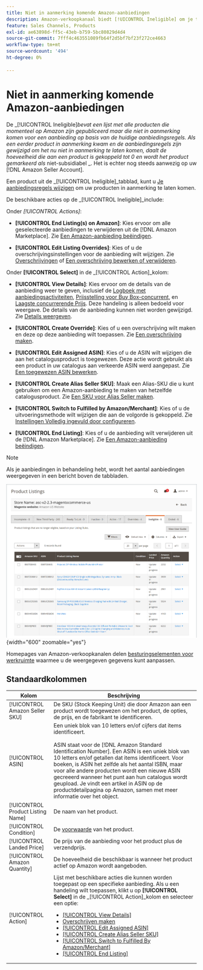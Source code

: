 ```yaml
---
title: Niet in aanmerking komende Amazon-aanbiedingen
description: Amazon-verkoopkanaal biedt [!UICONTROL Ineligible] om je te helpen objecten te beheren, komen niet in aanmerking als een aanbieding op basis van je huidige aanbiedingsregels.
feature: Sales Channels, Products
exl-id: ae63898d-ff5c-43eb-b759-5bc80829d4d4
source-git-commit: 7fff4c463551089fb64f2d5bf7bf23f272ce4663
workflow-type: tm+mt
source-wordcount: '494'
ht-degree: 0%

---
```


# Niet in aanmerking komende Amazon-aanbiedingen

De _[!UICONTROL Ineligible]_bevat een lijst met alle producten die momenteel op Amazon zijn gepubliceerd maar die niet in aanmerking komen voor een aanbieding op basis van de huidige aanbiedingsregels. Als een eerder product in aanmerking kwam en de aanbiedingsregels zijn gewijzigd om het nu niet in aanmerking te laten komen, daalt de hoeveelheid die aan een product is gekoppeld tot 0 en wordt het product gemarkeerd als_ niet-subsidiabel _. Het is echter nog steeds aanwezig op uw [!DNL Amazon Seller Account].

Een product uit de _[!UICONTROL Ineligible]_tabblad, kunt u [Je aanbiedingsregels wijzigen](./listing-rules.md) om uw producten in aanmerking te laten komen.

De beschikbare acties op de _[!UICONTROL Ineligible]_include:

Onder _[!UICONTROL Actions]_:

- **[!UICONTROL End Listing(s) on Amazon]**: Kies ervoor om alle geselecteerde aanbiedingen te verwijderen uit de [!DNL Amazon Marketplace]. Zie [Een Amazon-aanbieding beëindigen](./end-listings-manually.md).

- **[!UICONTROL Edit Listing Overrides]**: Kies of u de overschrijvingsinstellingen voor de aanbieding wilt wijzigen. Zie [Overschrijvingen](./overrides.md) of [Een overschrijving bewerken of verwijderen](./creating-editing-overrides.md#edit-override-single-listing).

Onder **[!UICONTROL Select]** in de _[!UICONTROL Action]_kolom:

- **[!UICONTROL View Details]**: Kies ervoor om de details van de aanbieding weer te geven, inclusief de [Logboek met aanbiedingsactiviteiten](./product-listing-details.md#listing-activity-log), [Prijsstelling voor Buy Box-concurrent](./product-listing-details.md#buy-box-competitor-pricing), en [Laagste concurrerende Prijs](./product-listing-details.md#lowest-competitor-pricing). Deze handeling is alleen bedoeld voor weergave. De details van de aanbieding kunnen niet worden gewijzigd. Zie [Details weergeven](./product-listing-details.md).

- **[!UICONTROL Create Override]**: Kies of u een overschrijving wilt maken en deze op deze aanbieding wilt toepassen. Zie [Een overschrijving maken](./creating-editing-overrides.md).

- **[!UICONTROL Edit Assigned ASIN]**: Kies of u de ASIN wilt wijzigen die aan het catalogusproduct is toegewezen. Deze actie wordt gebruikt als een product in uw catalogus aan verkeerde ASIN werd aangepast. Zie [Een toegewezen ASIN bewerken](./edit-assigned-asin.md).

- **[!UICONTROL Create Alias Seller SKU]**: Maak een Alias-SKU die u kunt gebruiken om een Amazon-aanbieding te maken van hetzelfde catalogusproduct. Zie [Een SKU voor Alias Seller maken](./create-alias-seller-sku.md).

- **[!UICONTROL Switch to Fulfilled by Amazon/Merchant]**: Kies of u de uitvoeringsmethode wilt wijzigen die aan de volgorde is gekoppeld. Zie [Instellingen Volledig ingevuld door configureren](./fulfilled-by.md#configure-fulfilled-by-settings).

- **[!UICONTROL End Listing]**: Kies of u de aanbieding wilt verwijderen uit de [!DNL Amazon Marketplace]. Zie [Een Amazon-aanbieding beëindigen](./end-listings-manually.md).

>[!NOTE]
>Als je aanbiedingen in behandeling hebt, wordt het aantal aanbiedingen weergegeven in een bericht boven de tabbladen.

![Niet in aanmerking komende Amazon-aanbiedingen](assets/amazon-ineligible-listings.png){width="600" zoomable="yes"}

Homepages van Amazon-verkoopkanalen delen [besturingselementen voor werkruimte](./workspace-controls.md) waarmee u de weergegeven gegevens kunt aanpassen.

## Standaardkolommen

| Kolom | Beschrijving |
|-----------------------------------|------------------------------------------------------------------------------------------------------------------------------------------------------------------------------------------------------------------------------------------------------------------------------------------------------------------------------------------------------------------------------------------------------------------------------------------------------------------------------------------------------------------------------------------------------------------------------------------------------------------------------------------------------------------------|
| [!UICONTROL Amazon Seller SKU] | De SKU (Stock Keeping Unit) die door Amazon aan een product wordt toegewezen om het product, de opties, de prijs, en de fabrikant te identificeren. |
| [!UICONTROL ASIN] | Een uniek blok van 10 letters en/of cijfers dat items identificeert.<br><br>ASIN staat voor de [!DNL Amazon Standard Identification Number]. Een ASIN is een uniek blok van 10 letters en/of getallen dat items identificeert. Voor boeken, is ASIN het zelfde als het aantal ISBN, maar voor alle andere producten wordt een nieuwe ASIN gecreeerd wanneer het punt aan hun catalogus wordt geupload. Je vindt een artikel in ASIN op de productdetailpagina op Amazon, samen met meer informatie over het object. |
| [!UICONTROL Product Listing Name] | De naam van het product. |
| [!UICONTROL Condition] | De [voorwaarde](./product-listing-condition.md) van het product. |
| [!UICONTROL Landed Price] | De prijs van de aanbieding voor het product plus de verzendprijs. |
| [!UICONTROL Amazon Quantity] | De hoeveelheid die beschikbaar is wanneer het product actief op Amazon wordt aangeboden. |
| [!UICONTROL Action] | Lijst met beschikbare acties die kunnen worden toegepast op een specifieke aanbieding. Als u een handeling wilt toepassen, klikt u op **[!UICONTROL Select]** in de _[!UICONTROL Action]_kolom en selecteer een optie:<ul><li>[[!UICONTROL View Details]](./product-listing-details.md)</li><li>[Overschrijven maken](./creating-editing-overrides.md)</li><li>[[!UICONTROL Edit Assigned ASIN]](./edit-assigned-asin.md)</li><li>[[!UICONTROL Create Alias Seller SKU]](./create-alias-seller-sku.md#region-specific)</li><li>[[!UICONTROL Switch to Fulfilled By Amazon/Merchant]](./fulfilled-by.md#configure-fulfilled-by-settings)</li><li>[[!UICONTROL End Listing]](./end-listings-manually.md)</li></ul> |
